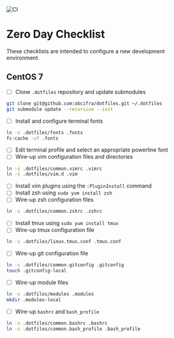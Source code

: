 ![CI](https://github.com/obcifra/dotfiles/workflows/CI/badge.svg)

# Zero Day Checklist
These checklists are intended to configure a new development environment.

## CentOS 7
- [ ] Clone `.dotfiles` repository and update submodules
```bash
git clone git@github.com:obcifra/dotfiles.git ~/.dotfiles
git submodule update --recursive --init
```
- [ ] Install and configure terminal fonts
```bash
ln -s .dotfiles/fonts .fonts
fc-cache -vf .fonts
```
- [ ] Edit terminal profile and select an appropriate powerline font
- [ ] Wire-up vim configuration files and directories
```bash
ln -s .dotfiles/common.vimrc .vimrc
ln -s .dotfiles/vim.d .vim
```
- [ ] Install vim plugins using the `:PluginInstall` command
- [ ] Install zsh using `sudo yum install zsh`
- [ ] Wire-up zsh configuration files
```bash
ln -s .dotfiles/common.zshrc .zshrc
```
- [ ] Install tmux using `sudo yum install tmux`
- [ ] Wire-up tmux configuration file
```bash
ln -s .dotfiles/linux.tmux.conf .tmux.conf
```
- [ ] Wire-up git configuration file
```bash
ln -s .dotfiles/common.gitconfig .gitconfig
touch .gitconfig-local
```
- [ ] Wire-up module files
```bash
ln -s .dotfiles/modules .modules
mkdir .modules-local
```
- [ ] Wire-up `bashrc` and `bash_profile`
```bash
ln -s .dotfiles/common.bashrc .bashrc
ln -s .dotfiles/common.bash_profile .bash_profile
```
